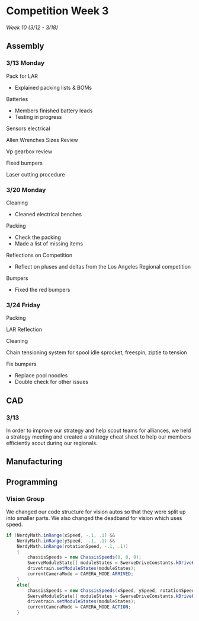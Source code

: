 # Competition Week 3
*Week 10 (3/12 - 3/18)*

## Assembly

### 3/13 Monday

Pack for LAR  
* Explained packing lists & BOMs 

Batteries  
* Members finished battery leads 
* Testing in progress 

Sensors electrical 

Allen Wrenches Sizes Review 

Vp gearbox review  

Fixed bumpers  

Laser cutting procedure 

### 3/20 Monday

Cleaning 
* Cleaned electrical benches 

Packing 
* Check the packing 
* Made a list of missing items 

Reflections on Competition 
* Reflect on pluses and deltas from the Los Angeles Regional competition 

Bumpers 
* Fixed the red bumpers 

### 3/24 Friday

Packing 

LAR Reflection 

Cleaning 

Chain tensioning system for spool idle sprocket, freespin, ziptie to tension 

Fix bumpers 
* Replace pool noodles 
* Double check for other issues 

## CAD

### 3/13 

In order to improve our strategy and help scout teams for alliances, we held a strategy meeting and created a strategy cheat sheet to help our members efficiently scout during our regionals.  

## Manufacturing

## Programming

### Vision Group

We changed our code structure for vision autos so that they were split up into smaller parts. We also changed the deadband for vision which uses speed.

```java
if (NerdyMath.inRange(xSpeed, -.1, .1) &&
    NerdyMath.inRange(ySpeed, -.1, .1) &&
    NerdyMath.inRange(rotationSpeed, -.1, .1))
    {
        chassisSpeeds = new ChassisSpeeds(0, 0, 0);
        SwerveModuleState[] moduleStates = SwerveDriveConstants.kDriveKinematics.toSwerveModuleStates(chassisSpeeds);
        drivetrain.setModuleStates(moduleStates);
        currentCameraMode = CAMERA_MODE.ARRIVED; 
    }
    else{
        chassisSpeeds = new ChassisSpeeds(xSpeed, ySpeed, rotationSpeed);
        SwerveModuleState[] moduleStates = SwerveDriveConstants.kDriveKinematics.toSwerveModuleStates(chassisSpeeds);
        drivetrain.setModuleStates(moduleStates);
        currentCameraMode = CAMERA_MODE.ACTION;
    }
```